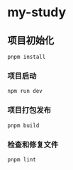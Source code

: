 # my-study

## 项目初始化

```
pnpm install
```

### 项目启动

```
npm run dev
```

### 项目打包发布

```
pnpm build
```

### 检查和修复文件

```
pnpm lint
```

